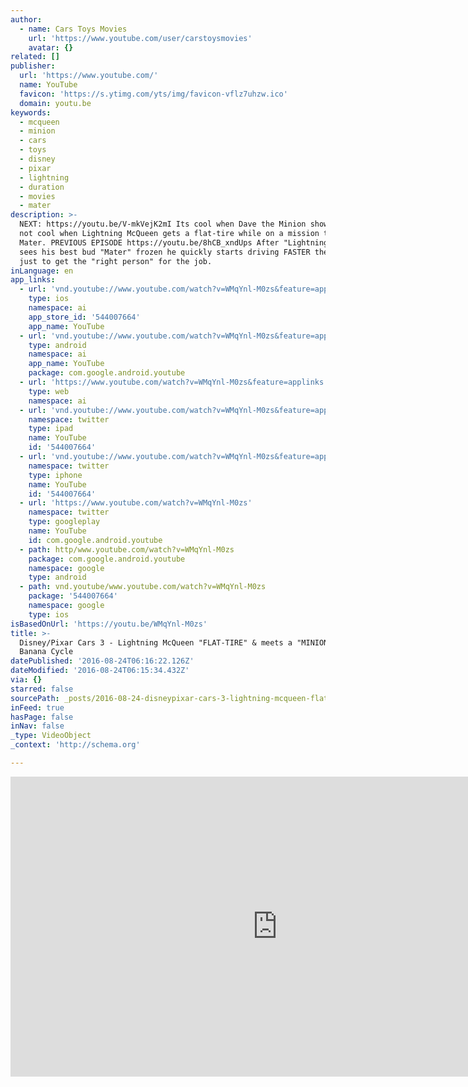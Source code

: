 ```yaml
---
author:
  - name: Cars Toys Movies
    url: 'https://www.youtube.com/user/carstoysmovies'
    avatar: {}
related: []
publisher:
  url: 'https://www.youtube.com/'
  name: YouTube
  favicon: 'https://s.ytimg.com/yts/img/favicon-vflz7uhzw.ico'
  domain: youtu.be
keywords:
  - mcqueen
  - minion
  - cars
  - toys
  - disney
  - pixar
  - lightning
  - duration
  - movies
  - mater
description: >-
  NEXT: https://youtu.be/V-mkVejK2mI Its cool when Dave the Minion shows up, its
  not cool when Lightning McQueen gets a flat-tire while on a mission to rescue
  Mater. PREVIOUS EPISODE https://youtu.be/8hCB_xndUps After "Lightning McQueen"
  sees his best bud "Mater" frozen he quickly starts driving FASTER then FAST!
  just to get the "right person" for the job.
inLanguage: en
app_links:
  - url: 'vnd.youtube://www.youtube.com/watch?v=WMqYnl-M0zs&feature=applinks'
    type: ios
    namespace: ai
    app_store_id: '544007664'
    app_name: YouTube
  - url: 'vnd.youtube://www.youtube.com/watch?v=WMqYnl-M0zs&feature=applinks'
    type: android
    namespace: ai
    app_name: YouTube
    package: com.google.android.youtube
  - url: 'https://www.youtube.com/watch?v=WMqYnl-M0zs&feature=applinks'
    type: web
    namespace: ai
  - url: 'vnd.youtube://www.youtube.com/watch?v=WMqYnl-M0zs&feature=applinks'
    namespace: twitter
    type: ipad
    name: YouTube
    id: '544007664'
  - url: 'vnd.youtube://www.youtube.com/watch?v=WMqYnl-M0zs&feature=applinks'
    namespace: twitter
    type: iphone
    name: YouTube
    id: '544007664'
  - url: 'https://www.youtube.com/watch?v=WMqYnl-M0zs'
    namespace: twitter
    type: googleplay
    name: YouTube
    id: com.google.android.youtube
  - path: http/www.youtube.com/watch?v=WMqYnl-M0zs
    package: com.google.android.youtube
    namespace: google
    type: android
  - path: vnd.youtube/www.youtube.com/watch?v=WMqYnl-M0zs
    package: '544007664'
    namespace: google
    type: ios
isBasedOnUrl: 'https://youtu.be/WMqYnl-M0zs'
title: >-
  Disney/Pixar Cars 3 - Lightning McQueen "FLAT-TIRE" & meets a "MINION" on a
  Banana Cycle
datePublished: '2016-08-24T06:16:22.126Z'
dateModified: '2016-08-24T06:15:34.432Z'
via: {}
starred: false
sourcePath: _posts/2016-08-24-disneypixar-cars-3-lightning-mcqueen-flat-tire-and-meets.md
inFeed: true
hasPage: false
inNav: false
_type: VideoObject
_context: 'http://schema.org'

---
```

<iframe src="https://cdn.embedly.com/widgets/media.html?src=https%3A%2F%2Fwww.youtube.com%2Fembed%2FWMqYnl-M0zs%3Ffeature%3Doembed&amp;url=http%3A%2F%2Fwww.youtube.com%2Fwatch%3Fv%3DWMqYnl-M0zs&amp;image=https%3A%2F%2Fi.ytimg.com%2Fvi%2FWMqYnl-M0zs%2Fhqdefault.jpg&amp;key=b7d04c9b404c499eba89ee7072e1c4f7&amp;type=text%2Fhtml&amp;schema=youtube" width="854" height="480" scrolling="no" frameborder="0" allowfullscreen="" style=""></iframe>